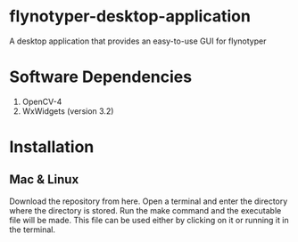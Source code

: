 # flynotyper-desktop-application
A desktop application that provides an easy-to-use GUI for flynotyper

# Software Dependencies
1. OpenCV-4
2. WxWidgets (version 3.2)

# Installation
## Mac & Linux
Download the repository from here. Open a terminal and enter the directory where the directory is stored. Run the make command and the executable file will be made. This file can be used either by clicking on it or running it in the terminal.
